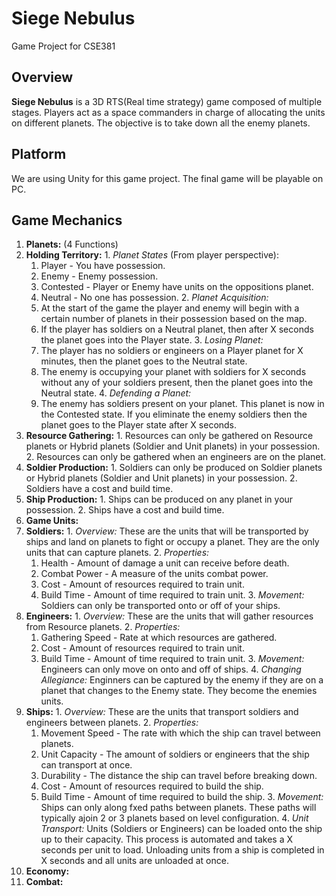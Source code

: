 # Siege Nebulus
Game Project for CSE381  
## Overview  
**Siege Nebulus** is a 3D RTS(Real time strategy) game composed of multiple stages. Players act as a space commanders in charge of allocating the units on different planets. The objective is to take down all the enemy planets.
## Platform  
We are using Unity for this game project. The final game will be playable on PC.  
## Game Mechanics
1. **Planets:** (4 Functions)
  1. **Holding Territory:**
    1. *Planet States* (From player perspective):
      1. Player - You have possession.
      2. Enemy - Enemy possession.
      3. Contested - Player or Enemy have units on the oppositions planet.
      4. Neutral - No one has possession.
    2. *Planet Acquisition:*
      1. At the start of the game the player and enemy will begin with a certain number of planets
      in their possession based on the map.
      2. If the player has soldiers on a Neutral planet, then after X seconds the planet goes into the Player state.
    3. *Losing Planet:*
      1. The player has no soldiers or engineers on a Player planet for X minutes, then the planet goes to the Neutral state.
      2. The enemy is occupying your planet with soldiers for X seconds without any of your soldiers present, then the planet goes into
       the Neutral state.
    4. *Defending a Planet:*
      1. The enemy has soldiers present on your planet. This planet is now in the Contested state. If you eliminate the enemy soldiers then the planet goes to the Player state after X seconds.
  2. **Resource Gathering:**
    1. Resources can only be gathered on Resource planets or Hybrid planets (Soldier and Unit planets) in your possession.
    2. Resources can only be gathered when an engineers are on the planet.
  3. **Soldier Production:**
    1. Soldiers can only be produced on Soldier planets or Hybrid planets (Soldier and Unit planets) in your possession.
    2. Soldiers have a cost and build time.
  4. **Ship Production:**
    1. Ships can be produced on any planet in your possession.
    2. Ships have a cost and build time.
2. **Game Units:**
  1. **Soldiers:**
    1. *Overview:* These are the units that will be transported by ships and land on planets to fight or occupy a planet. They are the only units that can capture planets. 
    2. *Properties:*
      1. Health - Amount of damage a unit can receive before death.
      2. Combat Power - A measure of the units combat power.
      3. Cost - Amount of resources required to train unit.
      4. Build Time - Amount of time required to train unit.
    3. *Movement:* Soldiers can only be transported onto or off of your ships.
  2. **Engineers:**
    1. *Overview:* These are the units that will gather resources from Resource planets.
    2. *Properties:*
      1. Gathering Speed - Rate at which resources are gathered.
      2. Cost - Amount of resources required to train unit.
      3. Build Time - Amount of time required to train unit.
    3. *Movement:* Engineers can only move on onto and off of ships.
    4. *Changing Allegiance:* Enginners can be captured by the enemy if they are on a planet that changes to the Enemy state. They become the enemies units.
  3. **Ships:**
    1. *Overview:* These are the units that transport soldiers and engineers between planets.
    2. *Properties:*
      1. Movement Speed - The rate with which the ship can travel between planets.
      2. Unit Capacity - The amount of soldiers or engineers that the ship can transport at once.
      3. Durability - The distance the ship can travel before breaking down.
      4. Cost - Amount of resources required to build the ship.
      5. Build Time - Amount of time required to build the ship.
    3. *Movement:* Ships can only along fxed paths between planets. These paths will typically ajoin 2 or 3 planets based on level configuration. 
    4. *Unit Transport:* Units (Soldiers or Engineers) can be loaded onto the ship up to their capacity. This process is automated and takes a X seconds per unit to load. Unloading units from a ship is completed in X seconds and all units are unloaded at once.
3. **Economy:**
4. **Combat:**
